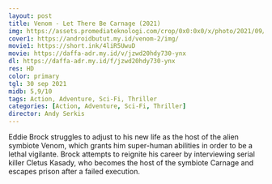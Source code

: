 ```yaml
---
layout: post
title: Venom - Let There Be Carnage (2021)
img: https://assets.promediateknologi.com/crop/0x0:0x0/x/photo/2021/09/30/1085146066.jpg
cover1: https://androidbutut.my.id/venom-2/img/
movie1: https://short.ink/4liR5UwuD
movie: https://daffa-adr.my.id/v/jzwd20hdy730-ynx
dl: https://daffa-adr.my.id/f/jzwd20hdy730-ynx
res: HD
color: primary
tgl: 30 sep 2021
midb: 5,9/10
tags: Action, Adventure, Sci-Fi, Thriller
categories: [Action, Adventure, Sci-Fi, Thriller]
director: Andy Serkis
---
```


Eddie Brock struggles to adjust to his new life as the host of the alien symbiote Venom, which grants him super-human abilities in order to be a lethal vigilante. Brock attempts to reignite his career by interviewing serial killer Cletus Kasady, who becomes the host of the symbiote Carnage and escapes prison after a failed execution.
